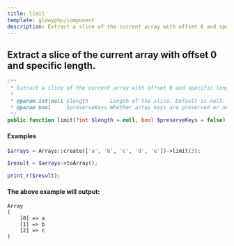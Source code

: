 ```yaml
---
title: limit
template: glowyphp/component
description: Extract a slice of the current array with offset 0 and specific length.
---
```


<h2 class="font-normal text-lg">
Extract a slice of the current array with offset 0 and specific length.
</h2>

```php
/**
 * Extract a slice of the current array with offset 0 and specific length.
 *
 * @param int|null $length       Length of the slice. Default is null.
 * @param bool     $preserveKeys Whether array keys are preserved or no. Default is false.
 */
public function limit(?int $length = null, bool $preserveKeys = false): self
```

#### Examples

```php
$arrays = Arrays::create(['a', 'b', 'c', 'd', 'e'])->limit(3);

$result = $arrays->toArray();

print_r($result);
```

#### The above example will output:

```text
Array
(
    [0] => a
    [1] => b
    [2] => c
)
```
